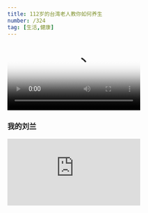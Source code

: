 ```yaml
---
title: 112岁的台湾老人教你如何养生
number: /324 
tag: [生活,健康]
---
```


<video src="https://filedn.com/l2FIU9MpFV7bQwQAyy7gLh4/video/%E9%94%AE%E5%BA%B7/112%E5%B2%81%E7%9A%84%E5%8F%B0%E6%B9%BE%E8%80%81%E4%BA%BA%E6%95%99%E4%BD%A0%E5%A6%82%E4%BD%95%E5%85%BB%E7%94%9F.mp4" poster="https://raw.githubusercontent.com/cshgjy/images/master/other/191022163913.jpg" controls></video>

### 我的刘兰    
<iframe frameborder="0" src="https://v.qq.com/txp/iframe/player.html?vid=w0796utaler" allowFullScreen="true"></iframe>







